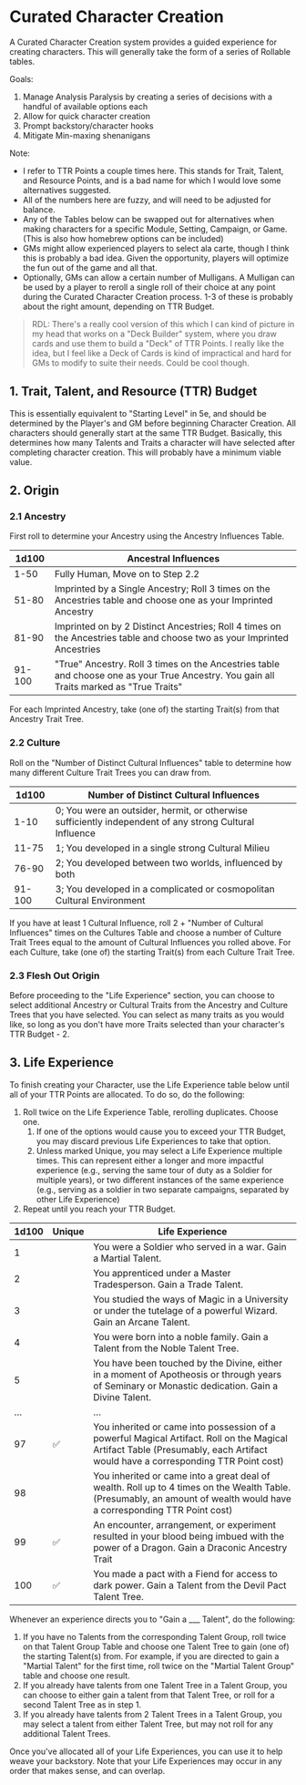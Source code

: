 # Curated Character Creation

A Curated Character Creation system provides a guided experience for creating characters. This will generally take the form of a series of Rollable tables.

Goals:

1. Manage Analysis Paralysis by creating a series of decisions with a handful of available options each
2. Allow for quick character creation
3. Prompt backstory/character hooks
4. Mitigate Min-maxing shenanigans

Note:

* I refer to TTR Points a couple times here. This stands for Trait, Talent, and Resource Points, and is a bad name for which I would love some alternatives suggested.
* All of the numbers here are fuzzy, and will need to be adjusted for balance.
* Any of the Tables below can be swapped out for alternatives when making characters for a specific Module, Setting, Campaign, or Game. (This is also how homebrew options can be included)
* GMs might allow experienced players to select ala carte, though I think this is probably a bad idea. Given the opportunity, players will optimize the fun out of the game and all that.
* Optionally, GMs can allow a certain number of Mulligans. A Mulligan can be used by a player to reroll a single roll of their choice at any point during the Curated Character Creation process. 1-3 of these is probably about the right amount, depending on TTR Budget.

> RDL: There's a really cool version of this which I can kind of picture in my head that works on a "Deck Builder" system, where you draw cards and use them to build a "Deck" of TTR Points. I really like the idea, but I feel like a Deck of Cards is kind of impractical and hard for GMs to modify to suite their needs. Could be cool though.

## 1. Trait, Talent, and Resource (TTR) Budget

This is essentially equivalent to "Starting Level" in 5e, and should be determined by the Player's and GM before beginning Character Creation. All characters should generally start at the same TTR Budget. Basically, this determines how many Talents and Traits a character will have selected after completing character creation. This will probably have a minimum viable value.

## 2. Origin

### 2.1 Ancestry

First roll to determine your Ancestry using the Ancestry Influences Table.

| 1d100  | Ancestral Influences                                                                                                                    |
| ------ | --------------------------------------------------------------------------------------------------------------------------------------- |
| 1-50   | Fully Human, Move on to Step 2.2                                                                                                        |
| 51-80  | Imprinted by a Single Ancestry; Roll 3 times on the Ancestries table and choose one as your Imprinted Ancestry                          |
| 81-90  | Imprinted on by 2 Distinct Ancestries; Roll 4 times on the Ancestries table and choose two as your Imprinted Ancestries                 |
| 91-100 | "True" Ancestry. Roll 3 times on the Ancestries table and choose one as your True Ancestry. You gain all Traits marked as "True Traits" |

For each Imprinted Ancestry, take (one of) the starting Trait(s) from that Ancestry Trait Tree.

### 2.2 Culture

Roll on the "Number of Distinct Cultural Influences" table to determine how many different Culture Trait Trees you can draw from.

| 1d100  | Number of Distinct Cultural Influences                                                                  |
| ------ | ------------------------------------------------------------------------------------------------------- |
| 1-10   | 0; You were an outsider, hermit, or otherwise sufficiently independent of any strong Cultural Influence |
| 11-75  | 1; You developed in a single strong Cultural Milieu                                                     |
| 76-90  | 2; You developed between two worlds, influenced by both                                                 |
| 91-100 | 3; You developed in a complicated or cosmopolitan Cultural Environment                                                                                                       |

If you have at least 1 Cultural Influence, roll 2 + "Number of Cultural Influences" times on the Cultures Table and choose a number of Culture Trait Trees equal to the amount of Cultural Influences you rolled above. For each Culture, take (one of) the starting Trait(s) from each Culture Trait Tree.

### 2.3 Flesh Out Origin

Before proceeding to the "Life Experience" section, you can choose to select additional Ancestry or Cultural Traits from the Ancestry and Culture Trees that you have selected. You can select as many traits as you would like, so long as you don't have more Traits selected than your character's TTR Budget - 2.

## 3. Life Experience

To finish creating your Character, use the Life Experience table below until all of your TTR Points are allocated. To do so, do the following:

1. Roll twice on the Life Experience Table, rerolling duplicates. Choose one.
	1. If one of the options would cause you to exceed your TTR Budget, you may discard previous Life Experiences to take that option.
	2. Unless marked Unique, you may select a Life Experience multiple times. This can represent either a longer and more impactful experience (e.g., serving the same tour of duty as a Soldier for multiple years), or two different instances of the same experience (e.g., serving as a soldier in two separate campaigns, separated by other Life Experience)
4. Repeat until you reach your TTR Budget.

| 1d100 | Unique | Life Experience                                                                                                                                                                |
| ----- | ------ | ------------------------------------------------------------------------------------------------------------------------------------------------------------------------------ |
| 1     |        | You were a Soldier who served in a war. Gain a Martial Talent.                                                                                                                 |
| 2     |        | You apprenticed under a Master Tradesperson. Gain a Trade Talent.                                                                                                              |
| 3     |        | You studied the ways of Magic in a University or under the tutelage of a powerful Wizard. Gain an Arcane Talent.                                                               |
| 4     |        | You were born into a noble family. Gain a Talent from the Noble Talent Tree.                                                                                                   |
| 5     |        | You have been touched by the Divine, either in a moment of Apotheosis or through years of Seminary or Monastic dedication. Gain a Divine Talent.                               |
| …     |        | …                                                                                                                                                                              |
| 97    | ✅     | You inherited or came into possession of a powerful Magical Artifact. Roll on the Magical Artifact Table (Presumably, each Artifact would have a corresponding TTR Point cost) |
| 98    |        | You inherited or came into a great deal of wealth. Roll up to 4 times on the Wealth Table. (Presumably, an amount of wealth would have a corresponding TTR Point cost)         |
| 99    | ✅     | An encounter, arrangement, or experiment resulted in your blood being imbued with the power of a Dragon. Gain a Draconic Ancestry Trait                                        |
| 100   | ✅     | You made a pact with a Fiend for access to dark power. Gain a Talent from the Devil Pact Talent Tree.                                                                          |

Whenever an experience directs you to "Gain a ___ Talent", do the following:

1. If you have no Talents from the corresponding Talent Group, roll twice on that Talent Group Table and choose one Talent Tree to gain (one of) the starting Talent(s) from. For example, if you are directed to gain a "Martial Talent" for the first time, roll twice on the "Martial Talent Group" table and choose one result.
2. If you already have talents from one Talent Tree in a Talent Group, you can choose to either gain a talent from that Talent Tree, or roll for a second Talent Tree as in step 1.
3. If you already have talents from 2 Talent Trees in a Talent Group, you may select a talent from either Talent Tree, but may not roll for any additional Talent Trees.

Once you've allocated all of your Life Experiences, you can use it to help weave your backstory. Note that your Life Experiences may occur in any order that makes sense, and can overlap.
